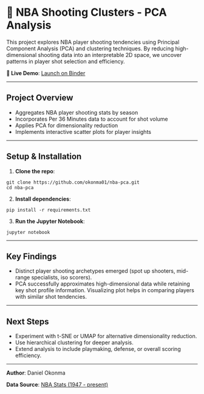 # 🏀 NBA Shooting Clusters - PCA Analysis

This project explores NBA player shooting tendencies using Principal Component Analysis (PCA) and clustering techniques. By reducing high-dimensional shooting data into an interpretable 2D space, we uncover patterns in player shot selection and efficiency.

**📌 Live Demo**: [Launch on Binder](https://www.github.com/okonma01/nba-pca)

---

## Project Overview

- Aggregates NBA player shooting stats by season
- Incorporates Per 36 Minutes data to account for shot volume
- Applies PCA for dimensionality reduction
- Implements interactive scatter plots for player insights

---

## Setup & Installation

1. **Clone the repo**:
```
git clone https://github.com/okonma01/nba-pca.git
cd nba-pca
```

2. **Install dependencies**:
```
pip install -r requirements.txt
```

3. **Run the Jupyter Notebook**:
```
jupyter notebook
```

---

## Key Findings

- Distinct player shooting archetypes emerged (spot up shooters, mid-range specialists, iso scorers).
- PCA successfully approximates high-dimensional data while retaining key shot profile information.
Visualizing plot helps in comparing players with similar shot tendencies.

---

## Next Steps

- Experiment with t-SNE or UMAP for alternative dimensionality reduction.
- Use hierarchical clustering for deeper analysis.
- Extend analysis to include playmaking, defense, or overall scoring efficiency.

---

**Author**: Daniel Okonma

**Data Source**: [NBA Stats (1947 - present)](https://www.kaggle.com/datasets/sumitrodatta/nba-aba-baa-stats)
